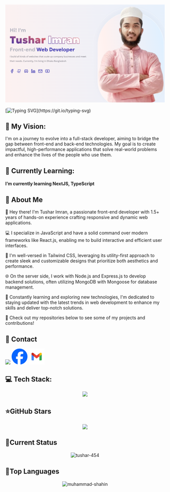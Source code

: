 <p align="center"><img src="https://raw.githubusercontent.com/tushar-454/tushar-454/main/assets/banner.png" /></p>

[![Typing SVG](https://readme-typing-svg.herokuapp.com?font=Fira+Code&weight=800&size=24&pause=1000&center=true&width=1000&lines=Hi+there+👋,+I+am+Tushar+Imran;+Welcome+to+My+Profile!;Over+1.5+years+of+programming+experience;Always+learning+new+things+;I+am+front-end+Developer+;)](https://git.io/typing-svg)

## 🚀 My Vision:

I'm on a journey to evolve into a full-stack developer, aiming to bridge the gap between front-end and back-end technologies. My goal is to create impactful, high-performance applications that solve real-world problems and enhance the lives of the people who use them.

## 🌱 Currently Learning:

#### I’m currently learning **NextJS, TypeScript**

## 📣 About Me

👋 Hey there! I'm Tushar Imran, a passionate front-end developer with 1.5+ years of hands-on experience crafting responsive and dynamic web applications.

💻 I specialize in JavaScript and have a solid command over modern frameworks like React.js, enabling me to build interactive and efficient user interfaces.

🎨 I'm well-versed in Tailwind CSS, leveraging its utility-first approach to create sleek and customizable designs that prioritize both aesthetics and performance.

🌐 On the server side, I work with Node.js and Express.js to develop backend solutions, often utilizing MongoDB with Mongoose for database management.

🔧 Constantly learning and exploring new technologies, I'm dedicated to staying updated with the latest trends in web development to enhance my skills and deliver top-notch solutions.

🚀 Check out my repositories below to see some of my projects and contributions!

## 🌹 Contact

<p align="left">
<a href="https://www.linkedin.com/in/tushar454" target="_blank"><img src="https://skillicons.dev/icons?i=linkedin" /></a>
<a href="https://www.facebook.com/profile.php?id=100009068730323" target="_blank"><img src="https://raw.githubusercontent.com/tushar-454/tushar-454/main/assets/facebook.png" width="50" /></a>
<a href="mailto:imtushar454@gmail.com" target="_blank"><img src="https://raw.githubusercontent.com/tushar-454/tushar-454/main/assets/gmail.webp" width="50" /></a>
</p>

## 💻 Tech Stack:

<p align="center">
  <img src="https://skillicons.dev/icons?i=html,css,bootstrap,tailwind,js,react,nodejs,express,mongodb,git,github,firebase,vscode,postman,md" />
</p>

## ⭐GitHub Stars

<p  align="center"><img align="center" src="https://github-readme-stats.vercel.app/api?username=tushar-454&show_icons=true&theme=radical" /></p>

## 🎢Current Status

<p align="center"><img align="center" src="https://github-readme-streak-stats.herokuapp.com/?user=tushar-454&" alt="tushar-454" /></p>

## 🚩Top Languages

<p  align="center"><img align="center" width="60%" src="https://github-readme-stats.vercel.app/api/top-langs?username=tushar-454&show_icons=true&locale=en&layout=compact" alt="muhammad-shahin" /></p>
